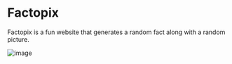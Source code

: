 # Factopix

Factopix is a fun website that generates a random fact along with a random picture.

![image](https://github.com/JamieBurridge/Factopix/assets/80159413/51946aca-411d-4ffc-8cd4-d7b854500095)


